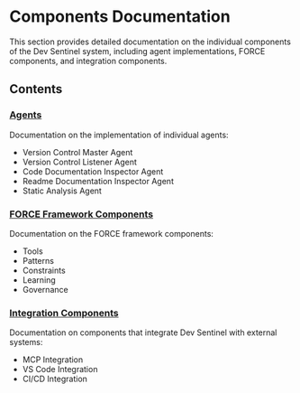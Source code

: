 # Components Documentation

This section provides detailed documentation on the individual components of the Dev Sentinel system, including agent implementations, FORCE components, and integration components.

## Contents

### [Agents](./agents/index.md)

Documentation on the implementation of individual agents:

- Version Control Master Agent
- Version Control Listener Agent
- Code Documentation Inspector Agent
- Readme Documentation Inspector Agent
- Static Analysis Agent

### [FORCE Framework Components](./force/index.md)

Documentation on the FORCE framework components:

- Tools
- Patterns
- Constraints
- Learning
- Governance

### [Integration Components](./integration/index.md)

Documentation on components that integrate Dev Sentinel with external systems:

- MCP Integration
- VS Code Integration
- CI/CD Integration
